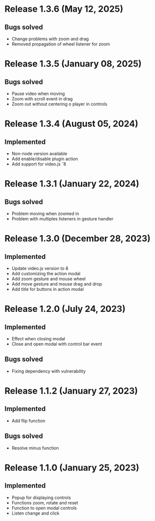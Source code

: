 # Release 1.3.6 (May 12, 2025)

## Bugs solved
- Change problems with zoom and drag
- Removed propagation of wheel listener for zoom

# Release 1.3.5 (January 08, 2025)

## Bugs solved
- Pause video when moving
- Zoom with scroll event in drag
- Zoom out without centering o player in controls

# Release 1.3.4 (August 05, 2024)

## Implemented
- Non-node version available
- Add enable/disable plugin action
- Add support for video.js ˆ8

# Release 1.3.1 (January 22, 2024)

## Bugs solved
- Problem moving when zoomed in
- Problem with multiples listeners in gesture handler

# Release 1.3.0 (December 28, 2023)

## Implemented
- Update video.js version to 8
- Add customizing the action modal
- Add zoom gesture and mouse wheel
- Add move gesture and mouse drag and drop
- Add title for buttons in action modal

# Release 1.2.0 (July 24, 2023)

## Implemented
- Effect when closing modal
- Close and open modal with control bar event

## Bugs solved
- Fixing dependency with vulnerability

# Release 1.1.2 (January 27, 2023)

## Implemented
- Add flip function

## Bugs solved
- Resolve minus function

# Release 1.1.0 (January 25, 2023)

## Implemented
- Popup for displaying controls
- Functions zoom, rotate and reset
- Function to open modal controls
- Listen change and click

